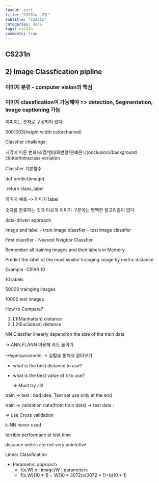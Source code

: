 ```yaml
---
layout: post
title: "CS231n- 2강"
subtitle: "CS231n"
categories: data
tags: cs231n
comments: true
---
```




## CS231n

##  2) Image Classfication pipline



### 이미지 분류 - computer vision의 핵심



### 이미지 classfication이 가능해야 => detection, Segmentation, Image captioning 가능 



이미지는 숫자로 구성되어 있다

300*100*3(height width colorchannel)



Classfier challenge:

 시각에 따른 변화/조명/형태의변형/은폐은닉(occlusion)/background clutter/Intraclass variation



Classfier 기본함수



def predict(image):

​	return class_label



이미지 예측 -> 이미지 label



숫자를 분류하는 것과 다르게 이미지 구분에는 명백한 알고리즘이 없다



data-driven approach



image and label - train image classfier - test image classifer



First classfier - Nearest Neigbor Classfier



Remember all training images and their labels in Memory

Predict the label of the most similar trainging image by metric distance





Example -CIFAR 10



10 labels

50000 trainging images 

10000 test images



How to Compare?

1. L1(Manhattan)  distance
2. L2(Euclidean)  distance



NN Classfier linearly depend on the size of the train data

-> ANN,FLANN 이용해 속도 높이기



-Hyperparameter -> 실험을 통해서 알아보기

 - what is the best distance to use?

- what is the best value of k to use?

  => Must try alll



train -> test : bad idea, Test set use only at the end



train -> validation data(from train data) -> test data :

   => use Cross validation 



k-NN never used 



terrible performace at test time

distance metric are not very unintutive



Linear Classfication

- Parametirc approach
  - f(x,W)    x : image/W : parameters
  - f(x,W)(10 * 1) = W(10 * 3072)x(3072 * 1)+b(10 * 1)









